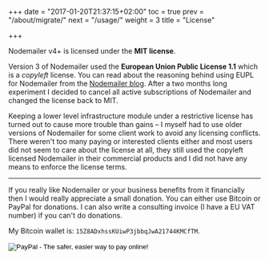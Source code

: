 +++
date = "2017-01-20T21:37:15+02:00"
toc = true
prev = "/about/migrate/"
next = "/usage/"
weight = 3
title = "License"

+++

Nodemailer v4+ is licensed under the **MIT license**.

Version 3 of Nodemailer used the **European Union Public License 1.1** which is a _copyleft_ license. You can read about the reasoning behind using EUPL for Nodemailer from the [Nodemailer blog](https://blog.nodemailer.com/2017/02/02/nodemailer-v3-0-0/). After a two months long experiment I decided to cancel all active subscriptions of Nodemailer and changed the license back to MIT.

Keeping a lower level infrastructure module under a restrictive license has turned out to cause more trouble than gains – I myself had to use older versions of Nodemailer for some client work to avoid any licensing conflicts. There weren't too many paying or interested clients either and most users did not seem to care about the license at all, they still used the copyleft licensed Nodemailer in their commercial products and I did not have any means to enforce the license terms.

-----

If you really like Nodemailer or your business benefits from it financially then I would really appreciate a small donation. You can either use Bitcoin or PayPal for donations. I can also write a consulting invoice (I have a EU VAT number) if you can't do donations.

My Bitcoin wallet is: `15Z8ADxhssKUiwP3jbbqJwA21744KMCfTM`.

<form action="https://www.paypal.com/cgi-bin/webscr" method="post" target="_top">
<input type="hidden" name="cmd" value="_s-xclick">
<input type="hidden" name="hosted_button_id" value="DB26KWR2BQX5W">
<input type="image" src="https://www.paypalobjects.com/en_US/i/btn/btn_donate_SM.gif" border="0" name="submit" alt="PayPal - The safer, easier way to pay online!">
<img alt="" border="0" src="https://www.paypalobjects.com/en_US/i/scr/pixel.gif" width="1" height="1">
</form>
